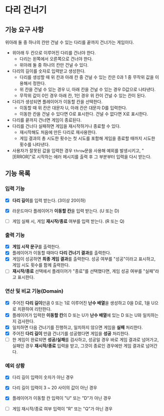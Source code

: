 # 다리 건너기

## 기능 요구 사항

위아래 둘 중 하나의 칸만 건널 수 있는 다리를 끝까지 건너가는 게임이다.

- 위아래 두 칸으로 이루어진 다리를 건너야 한다.
  - 다리는 왼쪽에서 오른쪽으로 건너야 한다.
  - 위아래 둘 중 하나의 칸만 건널 수 있다.
- 다리의 길이를 숫자로 입력받고 생성한다.
  - 다리를 생성할 때 위 칸과 아래 칸 중 건널 수 있는 칸은 0과 1 중 무작위 값을 이용해서 정한다.
  - 위 칸을 건널 수 있는 경우 U, 아래 칸을 건널 수 있는 경우 D값으로 나타낸다.
  - 무작위 값이 0인 경우 아래 칸, 1인 경우 위 칸이 건널 수 있는 칸이 된다.
- 다리가 생성되면 플레이어가 이동할 칸을 선택한다.
  - 이동할 때 위 칸은 대문자 U, 아래 칸은 대문자 D를 입력한다.
  - 이동한 칸을 건널 수 있다면 O로 표시한다. 건널 수 없다면 X로 표시한다.
- 다리를 끝까지 건너면 게임이 종료된다.
- 다리를 건너다 실패하면 게임을 재시작하거나 종료할 수 있다.
  - 재시작해도 처음에 만든 다리로 재사용한다.
  - 게임 결과의 총 시도한 횟수는 첫 시도를 포함해 게임을 종료할 때까지 시도한 횟수를 나타낸다.
- 사용자가 잘못된 값을 입력한 경우 `throw`문을 사용해 예외를 발생시키고, "[ERROR]"로 시작하는 에러 메시지를 출력 후 그 부분부터 입력을 다시 받는다.

## 기능 목록

### 입력 기능
- [x] **다리 길이**를 입력 받는다. (3이상 20이하)
- [x] 라운드마다 플레이어가 **이동할 칸**을 입력 받는다. (U 또는 D)
- [ ] 게임 실패 시, 게임 **재시작/종료** 여부를 입력 받는다. (R 또는 Q)


### 출력 기능
- [x] **게임 시작 문구**를 출력한다.
- [x] 플레이어가 이동할 때마다 **다리 건너기 결과**를 출력한다.
- [x] 게임이 성공하면 **최종 게임 결과**를 출력한다. 성공 여부를 "성공"이라고 표시하고, 게임 시도 횟수를 함께 출력한다.
- [ ] **재시작/종료** 선택에서 플레이어가 "종료"를 선택했다면, 게임 성공 여부를 "실패"라고 표시한다.

### 연산 및 비교 기능(Domain)
- [x] 주어진 **다리 길이**만큼 0 또는 1로 이루어진 **난수 배열**을 생성하고 0을 D로, 1을 U으로 치환하여 리턴한다.
- [x] 플레이어가 입력한 **이동할 칸**의 D 또는 U가 **난수 배열**에 있는 D 또는 U와 일치하는지 검사한다.
- [x] 일치하면 다음 건너기를 진행하고, 일치하지 않으면 게임을 **실패** 처리한다.
- [x] 주어진 **다리 길이** 만큼 건너기를 성공했다면 게임을 **성공** 처리한다.
- [ ] 한 게임이 완료되면 **성공/실패**를 검사하고, 성공일 경우 바로 게임 결과로 넘어가고, 실패인 경우 **재시작/종료** 입력을 받고, 그것이 종료인 경우에만 게임 결과로 넘어간다.

### 예외 상황
- [x] 다리 길이 입력이 숫자가 아닌 경우
- [x] 다리 길이 입력이 3 ~ 20 사이의 값이 아닌 경우
- [x] 플레이어가 이동할 칸 입력이 "U" 또는 "D"가 아닌 경우
- [ ] 게임 재시작/종료 여부 입력이 "R" 또는 "Q"가 아닌 경우



